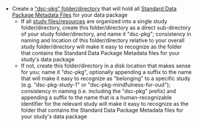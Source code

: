 * Create a ["dsc-pkg" folder/directory](../../terms/index.md#dsc-pkg-folder) that will hold all [Standard Data Package Metadata Files](../../terms/index.md#standard-data-package-metadata-files) for your data package
  * If all [study files/resources](../../terms/index.md#study-filesresources) are organized into a single study folder/directory, create this folder/directory as a direct sub-directory of your study folder/directory, and name it "dsc-pkg"; consistency in naming and location of this folder/directory relative to your overall study folder/directory will make it easy to recognize as the folder that contains the Standard Data Package Metadata files for your study's data package
  * If not, create this folder/directory in a disk location that makes sense for you; name it "dsc-pkg", optionally appending a suffix to the name that will make it easy to recognize as "belonging" to a specific study (e.g. "dsc-pkg-study-1" or "dsc-pkg-mindfulness-for-oud"); consistency in naming (i.e. including the "dsc-pkg" prefix) and appending a suffix to the name that is a human-recognizable identifier for the relevant study will make it easy to recognize as the folder that contains the Standard Data Package Metadata files for your study's data package 
